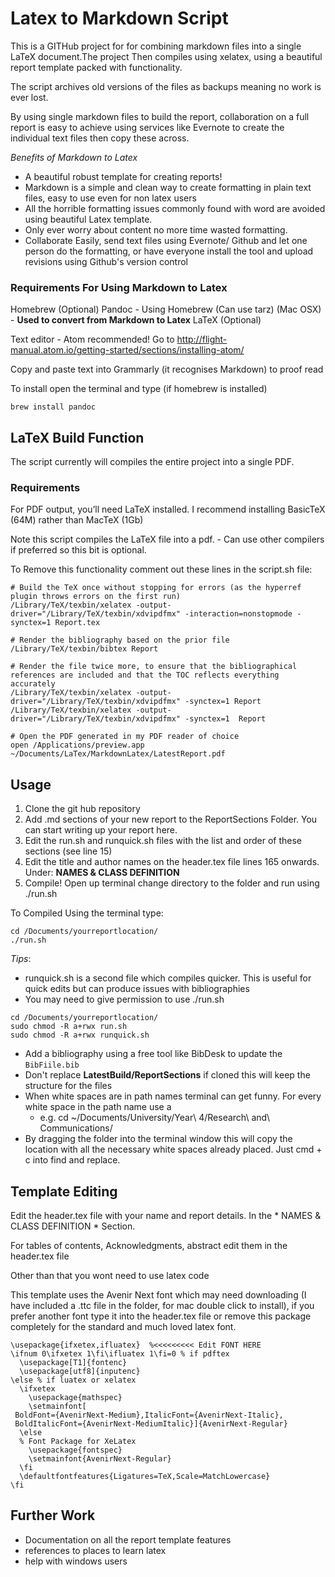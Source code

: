# Latex to Markdown Script

This is a GITHub project for for combining markdown files into a single LaTeX document.The project Then compiles using xelatex, using a beautiful report template packed with functionality.

The script archives old versions of the files as backups meaning no work is ever lost.

By using single markdown files to build the report, collaboration on a full report is easy to achieve using services like Evernote to create the individual text files then copy these across.

*Benefits of Markdown to Latex*
- A beautiful robust template for creating reports!
- Markdown is a simple and clean way to create formatting in plain text files, easy to use even for non latex users
- All the horrible formatting issues commonly found with word are avoided using beautiful Latex template.
- Only ever worry about content no more time wasted formatting.
- Collaborate Easily, send text files using Evernote/ Github and let one person do the formatting, or have everyone install the tool and upload revisions using Github's version control

### Requirements For Using Markdown to Latex

Homebrew (Optional)
Pandoc - Using Homebrew (Can use tarz) (Mac OSX) - **Used to convert from Markdown to Latex**
LaTeX (Optional)

Text editor - Atom recommended! Go to http://flight-manual.atom.io/getting-started/sections/installing-atom/

Copy and paste text into Grammarly (it recognises Markdown) to proof read

To install open the terminal and type (if homebrew is installed)

```
brew install pandoc
```

## LaTeX Build Function
The script currently will compiles the entire project into a single PDF.

### Requirements
For PDF output, you’ll need LaTeX installed. I recommend installing BasicTeX (64M) rather than MacTeX (1Gb)

Note this script compiles the LaTeX file into a pdf. - Can use other compilers if preferred so this bit is optional.

To Remove this functionality comment out these lines in the script.sh file:

```
# Build the TeX once without stopping for errors (as the hyperref plugin throws errors on the first run)
/Library/TeX/texbin/xelatex -output-driver="/Library/TeX/texbin/xdvipdfmx" -interaction=nonstopmode -synctex=1 Report.tex

# Render the bibliography based on the prior file
/Library/TeX/texbin/bibtex Report

# Render the file twice more, to ensure that the bibliographical references are included and that the TOC reflects everything accurately
/Library/TeX/texbin/xelatex -output-driver="/Library/TeX/texbin/xdvipdfmx" -synctex=1 Report
/Library/TeX/texbin/xelatex -output-driver="/Library/TeX/texbin/xdvipdfmx" -synctex=1  Report

# Open the PDF generated in my PDF reader of choice
open /Applications/preview.app ~/Documents/LaTex/MarkdownLatex/LatestReport.pdf
```

## Usage
1. Clone the git hub repository
2. Add .md sections of your new report to the ReportSections Folder. You can start writing up your report here.
3. Edit the run.sh and runquick.sh files with the list and order of these sections (see line 15)
4. Edit the title and author names on the header.tex file lines 165 onwards. Under:  **NAMES & CLASS DEFINITION**
5. Compile! Open up terminal change directory to the folder and run using ./run.sh

To Compiled Using the terminal type:

```
cd /Documents/yourreportlocation/
./run.sh
```

*Tips*:
- runquick.sh is a second file which compiles quicker. This is useful for quick edits but can produce issues with bibliographies
- You may need to give permission to use ./run.sh

```
cd /Documents/yourreportlocation/
sudo chmod -R a+rwx run.sh
sudo chmod -R a+rwx runquick.sh
```
- Add a bibliography using a free tool like BibDesk to update the `BibFiile.bib`
- Don't replace **LatestBuild/ReportSections** if cloned this will keep the structure for the files
- When white spaces are in path names terminal can get funny. For every white space in the path name use a
  - e.g. cd ~/Documents/University/Year\ 4/Research\ and\ Communications/
- By dragging the folder into the terminal window this will copy the location with all the necessary white spaces already placed. Just cmd + c into find and replace.

## Template Editing

Edit the header.tex file with your name and report details. In the * NAMES & CLASS DEFINITION * Section.

For tables of contents, Acknowledgments, abstract edit them in the header.tex file

Other than that you wont need to use latex code

This template uses the Avenir Next font which may need downloading (I have included a .ttc file in the folder, for mac double click to install), if you prefer another font type it into the header.tex file or remove this package completely for the standard and much loved latex font.

```
\usepackage{ifxetex,ifluatex}  %<<<<<<<<< Edit FONT HERE
\ifnum 0\ifxetex 1\fi\ifluatex 1\fi=0 % if pdftex
  \usepackage[T1]{fontenc}
  \usepackage[utf8]{inputenc}
\else % if luatex or xelatex
  \ifxetex
    \usepackage{mathspec}
    \setmainfont[
 BoldFont={AvenirNext-Medium},ItalicFont={AvenirNext-Italic},
 BoldItalicFont={AvenirNext-MediumItalic}]{AvenirNext-Regular}
  \else
  % Font Package for XeLatex
    \usepackage{fontspec}
    \setmainfont{AvenirNext-Regular}
  \fi
  \defaultfontfeatures{Ligatures=TeX,Scale=MatchLowercase}
\fi
```

## Further Work
- Documentation on all the report template features
- references to places to learn latex
- help with windows users
